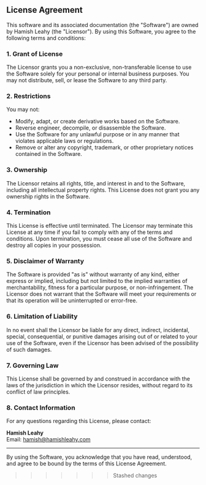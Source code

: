 ## License Agreement

This software and its associated documentation (the "Software") are owned by Hamish Leahy (the "Licensor"). By using this Software, you agree to the following terms and conditions:

### 1. Grant of License
The Licensor grants you a non-exclusive, non-transferable license to use the Software solely for your personal or internal business purposes. You may not distribute, sell, or lease the Software to any third party.

### 2. Restrictions
You may not:
- Modify, adapt, or create derivative works based on the Software.
- Reverse engineer, decompile, or disassemble the Software.
- Use the Software for any unlawful purpose or in any manner that violates applicable laws or regulations.
- Remove or alter any copyright, trademark, or other proprietary notices contained in the Software.

### 3. Ownership
The Licensor retains all rights, title, and interest in and to the Software, including all intellectual property rights. This License does not grant you any ownership rights in the Software.

### 4. Termination
This License is effective until terminated. The Licensor may terminate this License at any time if you fail to comply with any of the terms and conditions. Upon termination, you must cease all use of the Software and destroy all copies in your possession.

### 5. Disclaimer of Warranty
The Software is provided "as is" without warranty of any kind, either express or implied, including but not limited to the implied warranties of merchantability, fitness for a particular purpose, or non-infringement. The Licensor does not warrant that the Software will meet your requirements or that its operation will be uninterrupted or error-free.

### 6. Limitation of Liability
In no event shall the Licensor be liable for any direct, indirect, incidental, special, consequential, or punitive damages arising out of or related to your use of the Software, even if the Licensor has been advised of the possibility of such damages.

### 7. Governing Law
This License shall be governed by and construed in accordance with the laws of the jurisdiction in which the Licensor resides, without regard to its conflict of law principles.

### 8. Contact Information
For any questions regarding this License, please contact:

**Hamish Leahy**  
Email: hamish@hamishleahy.com

---

By using the Software, you acknowledge that you have read, understood, and agree to be bound by the terms of this License Agreement.
>>>>>>> Stashed changes
